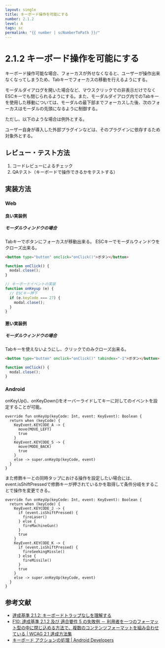 ```yaml
---
layout: single
title: キーボード操作を可能にする
number: 2.1.2
level: A
tags: sc
permalink: "{{ number | scNumberToPath }}/"
---
```


# 2.1.2 キーボード操作を可能にする

キーボード操作可能な場合、フォーカスが外せなくなると、ユーザーが操作出来なくなってしまうため、Tabキーでフォーカスの移動を行えるようにする。

モーダルダイアログを開いた場合など、マウスクリックでの非表示だけでなくESCキーでも閉じられるようにする。また、モーダルダイアログ内でのTabキーを使用した移動については、モーダルの最下部までフォーカスした後、次のフォーカスはモーダルの先頭になるように制御する。

ただし、以下のような場合は例外とする。

ユーザー自身が導入した外部プラグインなどは、そのプラグインに依存するため対象外とする。

## レビュー・テスト方法

1. コードレビューによるチェック
2. QAテスト（キーボードで操作できるかをテストする）

## 実装方法

### Web

#### 良い実装例

##### モーダルウィンドウの場合

Tabキーでボタンにフォーカスが移動出来る。
ESCキーでモーダルウィンドウをクローズ出来る。

```html
<button type="button" onclick="onClick()">ボタン</button>
```

```javascript
function onClick() {
  modal.close();
}

// キーボードイベントの実装
function onKeyup (e) {
  // ESCキー押下
  if (e.keyCode === 27) {
    modal.close();
  }
}
```

#### 悪い実装例

##### モーダルウィンドウの場合

Tabキーを使えないようにし、クリックでのみクローズ出来る。

```html
<button type="button" onclick="onClick()" tabindex="-1">ボタン</button>
```

```javascript
function onClick() {
  modal.close();
}
```

### Android

onKeyUp()、onKeyDown()をオーバーライドしてキーに対してのイベントを設定することが可能。

```
override fun onKeyUp(keyCode: Int, event: KeyEvent): Boolean {
  return when (keyCode) {
    KeyEvent.KEYCODE_A -> {
      move(MOVE_LEFT)
      true
    }
    KeyEvent.KEYCODE_S -> {
      move(MODE_BACK)
      true
    }
    else -> super.onKeyUp(keyCode, event)
  }
}
```

また修飾キーとの同時タップにおける操作を設定したい場合には、
event.isShiftPressedで修飾キーが押されているかを取得して条件分岐をすることで操作を変更できる。

```
override fun onKeyUp(keyCode: Int, event: KeyEvent): Boolean {
  return when (keyCode) {
    KeyEvent.KEYCODE_J -> {
      if (event.isShiftPressed) {
        fireLaser()
      } else {
        fireMachineGun()
      }
      true
    }
    KeyEvent.KEYCODE_K -> {
      if (event.isShiftPressed) {
        fireSeekingMissle()
      } else {
        fireMissile()
      }
      true
    }
    else -> super.onKeyUp(keyCode, event)
  }
}
```

## 参考文献

- [達成基準 2.1.2: キーボードトラップなしを理解する](https://waic.jp/docs/WCAG21/Understanding/no-keyboard-trap.html)
- [F10: 達成基準 2.1.2 及び 適合要件 5 の失敗例 － 利用者を一つのフォーマット型の中に閉じ込める方法で、複数のコンテンツフォーマットを組み合わせている | WCAG 2.1 達成方法集](https://waic.jp/docs/WCAG21/Techniques/failures/F10)
- [キーボード アクションの処理 | Android Developers](https://developer.android.com/training/keyboard-input/commands?hl=ja)
